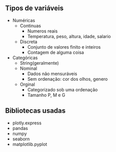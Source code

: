 ## Tipos de variáveis
* Numéricas
  * Continuas
    * Numeros reais
    * Temperatura, peso, altura, idade, salario
  * Discreta
    * Conjunto de valores finito e inteiros
    * Contagem de alguma coisa 
* Categóricas
  * String(geralmente)
  * Nominal
    * Dados não mensuráveis
    * Sem ordenação: cor dos olhos, genero
  * Orginal
    * Categorizado sob uma ordenação
    * Tamanho P, M e G

## Bibliotecas usadas 
* plotly.express
* pandas
* numpy 
* seaborn 
* matplotlib.pyplot
